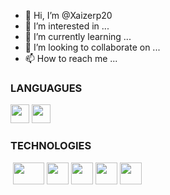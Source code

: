 - 👋 Hi, I’m @Xaizerp20
- 👀 I’m interested in ...
- 🌱 I’m currently learning ...
- 💞️ I’m looking to collaborate on ...
- 📫 How to reach me ...

<!---
Xaizerp20/Xaizerp20 is a ✨ special ✨ repository because its `README.md` (this file) appears on your GitHub profile.
You can click the Preview link to take a look at your changes.
--->
<h3>LANGUAGUES</h3>

<div>
    <img style="width: 30px; height: 30px;" src="https://upload.wikimedia.org/wikipedia/commons/thumb/1/18/C_Programming_Language.svg/1920px-C_Programming_Language.svg.png" alt="">
    <img style="width: 30px; height: 30px;" src="https://cdn-icons-png.flaticon.com/512/5968/5968292.png" alt="">

   
</div>

 <h3>TECHNOLOGIES</h3>

<div>
    <img style="display: inline;" src="https://www.raspberrypi.com/app/uploads/2022/02/COLOUR-Raspberry-Pi-Symbol-Registered.png" alt="">
      <img style="width: 50px; height: 35px;" src="https://upload.wikimedia.org/wikipedia/commons/thumb/d/d9/Node.js_logo.svg/2560px-Node.js_logo.svg.png" alt="">
    <img style="width: 35px; height: 35px;" src="https://nodered.org/about/resources/media/node-red-icon-2.png" alt="">
    <img style="width: 35px; height: 35px;" src="https://user-images.githubusercontent.com/115896072/207922156-e6bd8386-15b1-4633-b78b-1a928494ee62.png" alt="">
     <img style="width: 35px; height: 35px;" src="https://upload.wikimedia.org/wikipedia/en/thumb/a/a1/Grafana_logo.svg/800px-Grafana_logo.svg.png" alt="">
    <img style="width: 35px; height: 35px;" src="https://seeklogo.com/images/I/influxdb-logo-67443AEDE0-seeklogo.com.png" alt="">

</div>


